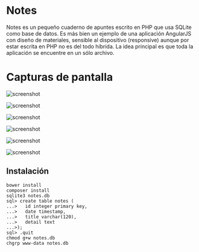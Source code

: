 # Notes

Notes es un pequeño cuaderno de apuntes escrito en PHP que usa SQLite como base de datos. Es más bien un ejemplo de una aplicación AngularJS con diseño de materiales, sensible al dispositivo (responsive) aunque por estar escrita en PHP no es del todo híbrida. La idea principal es que toda la aplicación se encuentre en un sólo archivo.

# Capturas de pantalla

![screenshot](https://jmouriz.github.io/resources/images/screenshots/notes-1.png)

![screenshot](https://jmouriz.github.io/resources/images/screenshots/notes-2.png)

![screenshot](https://jmouriz.github.io/resources/images/screenshots/notes-3.png)

![screenshot](https://jmouriz.github.io/resources/images/screenshots/notes-4.png)

![screenshot](https://jmouriz.github.io/resources/images/screenshots/notes-5.png)

![screenshot](https://jmouriz.github.io/resources/images/screenshots/notes-6.png)

## Instalación

```
bower install
composer install
sqlite3 notes.db
sql> create table notes (
...>   id integer primary key,
...>   date timestamp,
...>   title varchar(120),
...>   detail text
...>);
sql> .quit
chmod g+w notes.db
chgrp www-data notes.db
```
